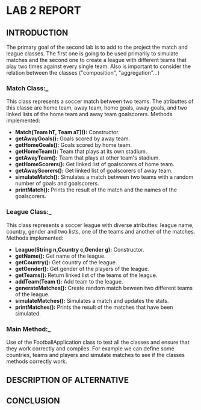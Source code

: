 # LAB 2 REPORT
## INTRODUCTION
The primary goal of the second lab is to add to the project the match and league classes. The first one is going to be used  primarily to simulate matches and the second one to create a league with different teams that play two times against every single team. Also is important to consider the relation between the classes ("composition", "aggregation"...)
### Match Class:_ 
This class represents a soccer match between two teams. The atributtes of this classe are home team, away team, home goals, away goals, and two linked lists of the home team and away team goalscorers. Methods implemented:
+ **Match(Team hT, Team aT)():** Constructor.
+ **getAwayGoals():** Goals scored by away team.
+ **getHomeGoals():** Goals scored by home team.
+ **getHomeTeam():** Team that plays at its own stadium.
+ **getAwayTeam():** Team that plays at other team's stadium.
+ **getHomeScorers():** Get linked list of goalscorers of home team.
+ **getAwayScorers():** Get linked list of goalscorers of away team.
+ **simulateMatch():** Simulates a match between two teams with a random number of goals and goalscorers.
+ **printMatch():** Prints the result of the match and the names of the goalscorers.
  
### League Class:_ 
This class represents a soccer league with diverse atributtes: league name, country, gender and two lists, one of the teams and another of the matches.
Methods implemented:

+ **League(String n,Country c,Gender g):** Constructor.
+ **getName():** Get name of the league.
+ **getCountry():** Get country of the league.
+ **getGender():** Get gender of the players of the league.
+ **getTeams():** Return linked list of the teams of the league.
+ **addTeam(Team t):** Add team to the league.
+ **generateMatches():** Create random match beween two different teams of the league.
+ **simulateMatches():** Simulates a match and updates the stats.
+ **printMatches():** Prints the result of the matches that have been simulated.

### Main Method:_ 
Use of the FootballApplication class to test all the classes and ensure that they work correctly and compiles. For example we can define some countries, teams and players and simulate matches to see if the classes methods correctly work.


## DESCRIPTION OF ALTERNATIVE

## CONCLUSION
